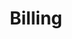 ---
title: "Billing"
weight: 7
description: Keep your billing details up to date and optimize cost management from the Console.
---